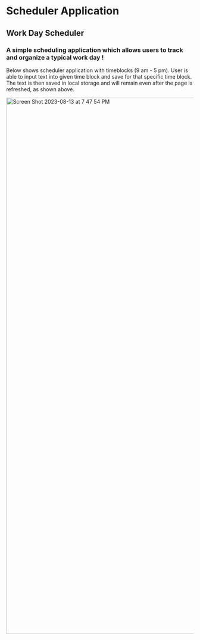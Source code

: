 # Scheduler Application
## Work Day Scheduler
### A simple scheduling application which allows users to track and organize a typical work day ! 

Below shows scheduler application with timeblocks (9 am - 5 pm). User is able to input text into given time block and save for that specific time block. The text is then saved in local storage and will remain even after the page is refreshed, as shown above. 


<img width="1440" alt="Screen Shot 2023-08-13 at 7 47 54 PM" src="https://github.com/ramendosanjh/Scheduler/assets/134460692/8058d8ee-1cc0-4748-8214-5e6b6b63e758">
